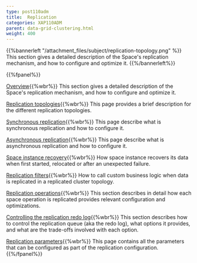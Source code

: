 ```yaml
---
type: post110adm
title:  Replication
categories: XAP110ADM
parent: data-grid-clustering.html
weight: 400
---
```



{{%bannerleft "/attachment_files/subject/replication-topology.png" %}}
This section gives a detailed description of the Space's replication mechanism, and how to configure and optimize it.
{{%/bannerleft%}}


{{%fpanel%}}

[Overview](./replication-overview.html){{%wbr%}}
This section gives a detailed description of the Space's replication mechanism, and how to configure and optimize it.

[Replication topologies](./replication-topologies.html){{%wbr%}}
This page provides a brief description for the different replication topologies.

[Synchronous replication](./synchronous-replication.html){{%wbr%}}
This page describe what is synchronous replication and how to configure it.

[Asynchronous replication](./asynchronous-replication.html){{%wbr%}}
This page describe what is asynchronous replication and how to configure it.

[Space instance recovery](./space-instance-recovery.html){{%wbr%}}
How space instance recovers its data when first started, relocated or after an unexpected failure.

[Replication filters](./cluster-replication-filters.html){{%wbr%}}
How to call custom business logic when data is replicated in a replicated cluster topology.

[Replication operations](./replication-operations.html){{%wbr%}}
This section describes in detail how each space operation is replicated provides relevant configuration and optimizations.

[Controlling the replication redo log](./controlling-the-replication-redo-log.html){{%wbr%}}
This section describes how to control the replication queue (aka the redo log), what options it provides, and what are the trade-offs involved with each option.


[Replication parameters](./replication-parameters.html){{%wbr%}}
This page contains all the parameters that can be configured as part of the replication configuration.
{{%/fpanel%}}


















